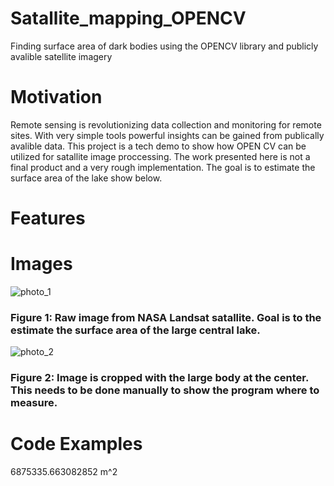 # Satallite_mapping_OPENCV
Finding surface area of dark bodies using the OPENCV library and publicly avalible satellite imagery 

# Motivation
Remote sensing is revolutionizing data collection and monitoring for remote sites. With very simple tools powerful insights can be gained from publically avalible data. This project is a tech demo to show how OPEN CV can be utilized for satallite image proccessing. The work presented here is not a final product and a very rough implementation. The goal is to estimate the surface area of the lake show below. 

# Features

# Images

![photo_1](https://user-images.githubusercontent.com/78721353/111085680-a5d48180-84d5-11eb-8be0-d226a4568e33.png)

### Figure 1: Raw image from NASA Landsat satallite. Goal is to the estimate the surface area of the large central lake. 

![photo_2](https://user-images.githubusercontent.com/78721353/111085761-f8ae3900-84d5-11eb-8dd2-01c5d37f2b9a.png)

### Figure 2: Image is cropped with the large body at the center. This needs to be done manually to show the program where to measure. 

# Code Examples 


6875335.663082852 m^2
